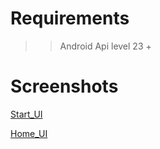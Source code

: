 # Requirements

>>Android Api level 23 +

# Screenshots

[Start_UI](https://i.imgur.com/PHA5CcT.png)

[Home_UI](https://i.imgur.com/dg3X9x3.png)
